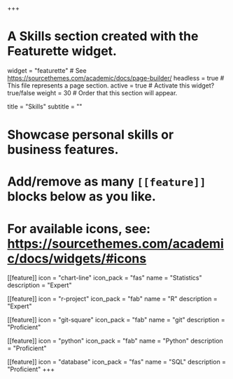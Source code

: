 +++
# A Skills section created with the Featurette widget.
widget = "featurette"  # See https://sourcethemes.com/academic/docs/page-builder/
headless = true  # This file represents a page section.
active = true  # Activate this widget? true/false
weight = 30  # Order that this section will appear.

title = "Skills"
subtitle = ""

# Showcase personal skills or business features.
# 
# Add/remove as many `[[feature]]` blocks below as you like.
# 
# For available icons, see: https://sourcethemes.com/academic/docs/widgets/#icons

[[feature]]
  icon = "chart-line"
  icon_pack = "fas"
  name = "Statistics"
  description = "Expert"  

[[feature]]
  icon = "r-project"
  icon_pack = "fab"
  name = "R"
  description = "Expert"
  
[[feature]]
  icon = "git-square"
  icon_pack = "fab"
  name = "git"
  description = "Proficient"

[[feature]]
  icon = "python"
  icon_pack = "fab"
  name = "Python"
  description = "Proficient"

  [[feature]]
  icon = "database"
  icon_pack = "fas"
  name = "SQL"
  description = "Proficient"
+++
